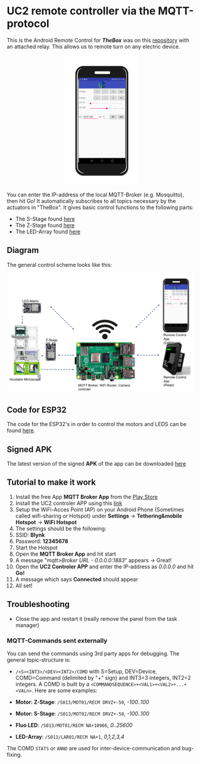 # UC2 remote controller via the MQTT-protocol

This is the Android Remote Control for ***TheBox*** was on this [repository](https://github.com/ismenc/esp8266-mqtt-control) with an attached relay. This allows us to remote turn on any electric device.
<p align="center">
<img src="./images/Android_GUI.png" width="200" alt="">
</p>

You can enter the IP-address of the local MQTT-Broker (e.g. Mosquitto), then hit Go! It automatically subscribes to all topics necessary by the actuators in "TheBox". It gives basic control functions to the following parts:

- The S-Stage found [here](https://github.com/bionanoimaging/UC2-GIT/tree/master/CAD/ASSEMBLY_CUBE_Z-STAGE_v2)
- The Z-Stage found [here](https://github.com/bionanoimaging/UC2-GIT/tree/master/CAD/ASSEMBLY_CUBE_S-STAGE_v2)
- The LED-Array found [here](https://github.com/bionanoimaging/UC2-GIT/tree/master/CAD/ASSEMBLY_CUBE_LED_Matrix_v2)

## Diagram

The general control scheme looks like this:
<p align="center">
<img src="./images/MQTT_GUI.png" width="500" alt="">
</p>

## Code for ESP32
The code for the ESP32's in order to control the motors and LEDS can be found [here](./../../../HARDWARE_CONTROL/ESP32).

## Signed APK
The latest version of the signed **APK** of the app can be downloaded [here](./APK/app-debug.apk)

## Tutorial to make it work

1. Install the free App **MQTT Broker App** from the [Play Store](https://play.google.com/store/apps/details?id=server.com.mqtt&hl=de)
2. Install the UC2 controler APP using this [link](./app/build/outputs/apk/debug/app-debug.apk)
3. Setup the WiFi-Acces Point (AP) on your Android Phone (Sometimes called wifi-sharing or Hotspot) under **Settings** -> **Tethering&mobile Hotspot** -> **WiFi Hotspot**
4. The settings should be the following: 
5. SSID: **Blynk**
6. Password: **12345678**
7. Start the Hotspot 
8. Open the **MQTT Broker App** and hit start 
9. A message "*mqtt>Broker URL - 0.0.0.0:1883*" appears -> Great! 
10. Open the **UC2 Controler APP** and enter the IP-address as *0.0.0.0* and hit **Go!**
11. A message which says **Connected** should appear 
12. All set! 

## Troubleshooting

- Close the app and restart it (really remove the panel from the task manager)

### MQTT-Commands sent externally

You can send the commands using 3rd party apps for debugging. The general topic-structure is: 
- ```/<S><INT3>/<DEV><INT2>/COMD```
with S=Setup, DEV=Device, COMD=Command (delimited by "+" sign) and INT3=3 integers, INT2=2 integers. A COMD is built by a ```<COMMANDSEQUENCE>+<VAL1>+<VAL2>+...+<VALn>```. Here are some examples:

- **Motor: Z-Stage**: ```/S013/MOT01/RECM DRVZ+-50```, *-100..100*
- **Motor: S-Stage**: ```/S013/MOT02/RECM DRVZ+-50```, *-100..100*
- **Fluo LED**: ```/S013/MOT01/RECM NA+10966```, *0..25600*
- **LED-Array**: ```/S013/LAR01/RECM NA+1```, *0,1,2,3,4*

The COMD ```STATS``` or ```ANNO``` are used for inter-device-communication and bug-fixing. 